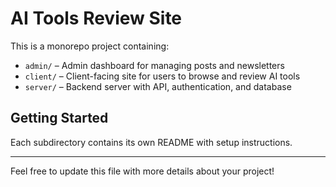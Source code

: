 # AI Tools Review Site

This is a monorepo project containing:
- `admin/` – Admin dashboard for managing posts and newsletters
- `client/` – Client-facing site for users to browse and review AI tools
- `server/` – Backend server with API, authentication, and database

## Getting Started

Each subdirectory contains its own README with setup instructions.

---

Feel free to update this file with more details about your project! 